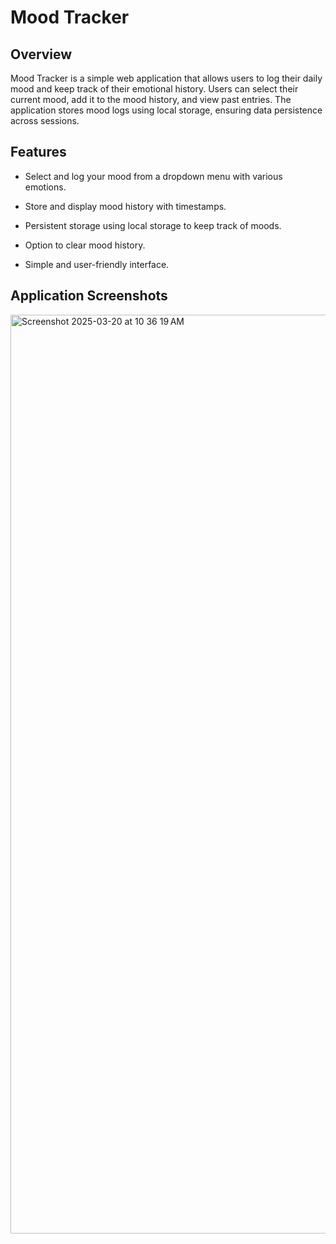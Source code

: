 # Mood Tracker

## Overview

Mood Tracker is a simple web application that allows users to log their daily mood and keep track of their emotional history. Users can select their current mood, add it to the mood history, and view past entries. The application stores mood logs using local storage, ensuring data persistence across sessions.

## Features

- Select and log your mood from a dropdown menu with various emotions.

+ Store and display mood history with timestamps.

* Persistent storage using local storage to keep track of moods.

- Option to clear mood history.

+ Simple and user-friendly interface.

## Application Screenshots

<img width="1470" alt="Screenshot 2025-03-20 at 10 36 19 AM" src="https://github.com/user-attachments/assets/f5b9af45-67a4-4309-813f-81025e7cc2d4" />

